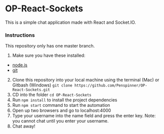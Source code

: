 # OP-React-Sockets
This is a simple chat application made with React and Socket.IO.

### Instructions 

This repository only has one master branch. 

1. Make sure you have these installed: 
  * [node.js](https://nodejs.org)
  * [git](https://git-scm.com)
2. Clone this repository into your local machine using the terminal (Mac) or Gitbash (Windows) `git clone https://github.com/Penspinner/OP-React-Sockets.git`
3. CD into the folder `cd OP-React-Sockets`
4. Run `npm install` to install the project dependencies
5. Run `npm start` command to start the automation
6. Open up two browsers and go to localhost:4000
7. Type your username into the name field and press the enter key. Note: you cannot chat until you enter your username.
8. Chat away!
